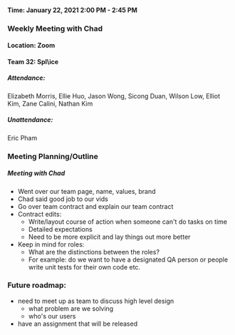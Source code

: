 #### Time: January 22, 2021 2:00 PM - 2:45 PM

### Weekly Meeting with Chad

#### Location: Zoom
#### Team 32: Spl\ice
##### Attendance:
Elizabeth Morris, Ellie Huo, Jason Wong, Sicong Duan, Wilson Low, Elliot Kim, Zane Calini, Nathan Kim

##### Unattendance:
Eric Pham

### Meeting Planning/Outline
##### Meeting with Chad
- Went over our team page, name, values, brand
- Chad said good job to our vids
- Go over team contract and explain our team contract
- Contract edits:
  - Write/layout course of action when someone can't do tasks on time
  - Detailed expectations
  - Need to be more explicit and lay things out more better
- Keep in mind for roles:
  - What are the distinctions between the roles?
  - For example: do we want to have a designated QA person or people write unit tests for their own code etc.
     


### Future roadmap:
 - need to meet up as team to discuss high level design
   - what problem are we solving
   - who's our users
 - have an assignment that will be released
 
 
   
    
 
